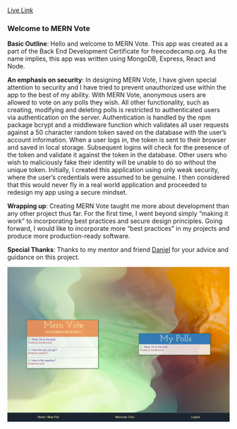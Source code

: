 
[Live Link](https://voting-app-borderwave2.c9users.io/)

 ### Welcome to MERN Vote

**Basic Outline**:
Hello and welcome to MERN Vote. This app was created as a part of the Back End Development Certificate for freecodecamp.org. As the name implies, this app was written using MongoDB, Express, React and Node. 

**An emphasis on security**:
In designing MERN Vote, I have given special attention to security and I have tried to prevent unauthorized use within the app to the best of my ability. With MERN Vote, anonymous users are allowed to vote on any polls they wish. All other functionality, such as creating, modifying and deleting polls is restricted to authenticated users via authentication on the server.
	Authentication is handled by the npm package bcrypt and a middleware function which validates all user requests against a 50 character random token saved on the database with the user’s account information. When a user logs in, the token is sent to their browser and saved in local storage. Subsequent logins will check for the presence of the token and validate it against the token in the database. Other users who wish to maliciously fake their identity will be unable to do so without the unique token. 
	Initially, I created this application using only weak security, where the user’s credentials were assumed to be genuine. I then considered that this would never fly in a real world application and proceeded to redesign my app using a secure mindset.
	
**Wrapping up**:
	Creating MERN Vote taught me more about development than any other project thus far. For the first time, I went beyond simply “making it work” to incorporating best practices and secure design principles. Going forward, I would like to incorporate more “best practices” in my projects and produce more production-ready software.

**Special Thanks**:
	Thanks to my mentor and friend [Daniel](http://bostwick.github.io/) for your advice and guidance on this project.
	
![preview](Capture.PNG)
